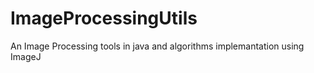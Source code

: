 ImageProcessingUtils
====================

An Image Processing tools in java and algorithms implemantation using ImageJ
